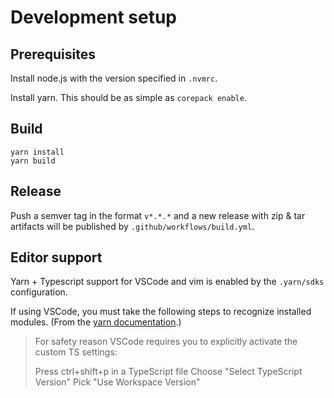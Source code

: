 # Development setup
## Prerequisites
Install node.js with the version specified in `.nvmrc`.

Install yarn. This should be as simple as `corepack enable`.

## Build
```
yarn install
yarn build
```

## Release
Push a semver tag in the format `v*.*.*` and a new release with zip & tar artifacts will be published by `.github/workflows/build.yml`.

## Editor support
Yarn + Typescript support for VSCode and vim is enabled by the `.yarn/sdks` configuration.

If using VSCode, you must take the following steps to recognize installed modules. (From the [yarn documentation](https://yarnpkg.com/getting-started/editor-sdks).)
> For safety reason VSCode requires you to explicitly activate the custom TS settings:
>
> Press ctrl+shift+p in a TypeScript file
> Choose "Select TypeScript Version"
> Pick "Use Workspace Version"